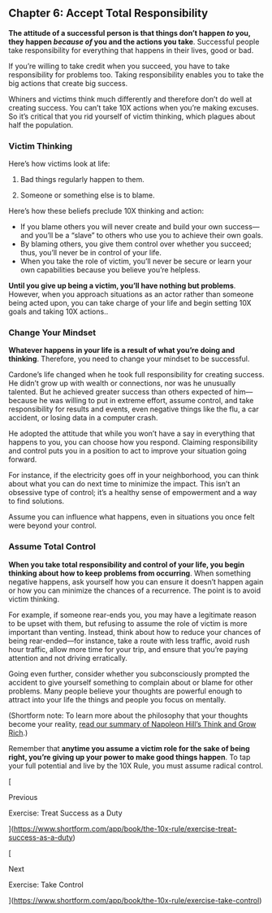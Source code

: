 ## Chapter 6: Accept Total Responsibility

**The attitude of a successful person is that things don’t happen _to_ you, they happen _because of_ you and the actions you take**. Successful people take responsibility for everything that happens in their lives, good or bad.

If you’re willing to take credit when you succeed, you have to take responsibility for problems too. Taking responsibility enables you to take the big actions that create big success.

Whiners and victims think much differently and therefore don’t do well at creating success. You can’t take 10X actions when you’re making excuses. So it’s critical that you rid yourself of victim thinking, which plagues about half the population.

### Victim Thinking

Here’s how victims look at life:

1) Bad things regularly happen to them.

2) Someone or something else is to blame.

Here’s how these beliefs preclude 10X thinking and action:

- If you blame others you will never create and build your own success—and you’ll be a “slave” to others who use you to achieve their own goals.
- By blaming others, you give them control over whether you succeed; thus, you’ll never be in control of your life.
- When you take the role of victim, you’ll never be secure or learn your own capabilities because you believe you’re helpless.

**Until you give up being a victim, you’ll have nothing but problems**. However, when you approach situations as an actor rather than someone being acted upon, you can take charge of your life and begin setting 10X goals and taking 10X actions..

### Change Your Mindset

**Whatever happens in your life is a result of what you’re doing and thinking**. Therefore, you need to change your mindset to be successful.

Cardone’s life changed when he took full responsibility for creating success. He didn’t grow up with wealth or connections, nor was he unusually talented. But he achieved greater success than others expected of him—because he was willing to put in extreme effort, assume control, and take responsibility for results and events, even negative things like the flu, a car accident, or losing data in a computer crash.

He adopted the attitude that while you won’t have a say in everything that happens to you, you can choose how you respond. Claiming responsibility and control puts you in a position to act to improve your situation going forward.

For instance, if the electricity goes off in your neighborhood, you can think about what you can do next time to minimize the impact. This isn’t an obsessive type of control; it’s a healthy sense of empowerment and a way to find solutions.

Assume you can influence what happens, even in situations you once felt were beyond your control.

### Assume Total Control

**When you take total responsibility and control of your life, you begin thinking about how to keep problems from occurring**. When something negative happens, ask yourself how you can ensure it doesn’t happen again or how you can minimize the chances of a recurrence. The point is to avoid victim thinking.

For example, if someone rear-ends you, you may have a legitimate reason to be upset with them, but refusing to assume the role of victim is more important than venting. Instead, think about how to reduce your chances of being rear-ended—for instance, take a route with less traffic, avoid rush hour traffic, allow more time for your trip, and ensure that you’re paying attention and not driving erratically.

Going even further, consider whether you subconsciously prompted the accident to give yourself something to complain about or blame for other problems. Many people believe your thoughts are powerful enough to attract into your life the things and people you focus on mentally.

(Shortform note: To learn more about the philosophy that your thoughts become your reality, [read our summary of Napoleon Hill’s Think and Grow Rich](https://www.shortform.com/app/book/think-and-grow-rich).)

Remember that **anytime you assume a victim role for the sake of being right, you’re giving up your power to make good things happen**. To tap your full potential and live by the 10X Rule, you must assume radical control.

[

Previous

Exercise: Treat Success as a Duty

](https://www.shortform.com/app/book/the-10x-rule/exercise-treat-success-as-a-duty)

[

Next

Exercise: Take Control

](https://www.shortform.com/app/book/the-10x-rule/exercise-take-control)